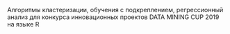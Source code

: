 Алгоритмы кластеризации, обучения с подкреплением, регрессионный анализ для конкурса инновационных проектов DATA MINING CUP 2019 на языке R
